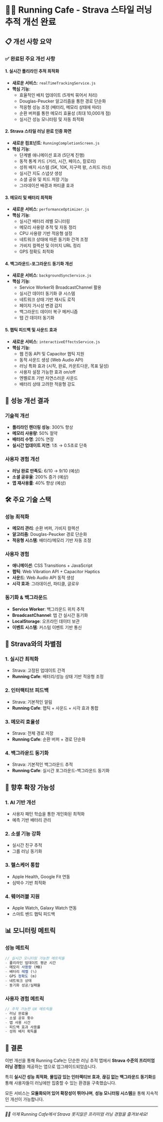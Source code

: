 # 🏃‍♀️ Running Cafe - Strava 스타일 러닝 추적 개선 완료

## 📋 개선 사항 요약

### ✅ 완료된 주요 개선 사항

#### 1. 실시간 폴리라인 추적 최적화

- **새로운 서비스**: `realTimeTrackingService.js`
- **핵심 기능**:
  - 효율적인 배치 업데이트 (5개씩 묶어서 처리)
  - Douglas-Peucker 알고리즘을 통한 경로 단순화
  - 적응형 성능 조정 (배터리, 메모리 상태에 따라)
  - 순환 버퍼를 통한 메모리 효율성 (최대 10,000개 점)
  - 실시간 성능 모니터링 및 자동 최적화

#### 2. Strava 스타일 러닝 완료 인증 화면

- **새로운 컴포넌트**: `RunningCompletionScreen.js`
- **핵심 기능**:
  - 단계별 애니메이션 효과 (5단계 진행)
  - 동적 통계 카드 (거리, 시간, 페이스, 칼로리)
  - 성취 배지 시스템 (5K, 10K, 지구력 왕, 스피드 러너)
  - 실시간 지도 스냅샷 생성
  - 소셜 공유 및 피드 저장 기능
  - 그라데이션 배경과 파티클 효과

#### 3. 메모리 및 배터리 최적화

- **새로운 서비스**: `performanceOptimizer.js`
- **핵심 기능**:
  - 실시간 배터리 레벨 모니터링
  - 메모리 사용량 추적 및 자동 정리
  - CPU 사용량 기반 적응형 설정
  - 네트워크 상태에 따른 동기화 간격 조정
  - 가비지 컬렉션 및 이미지 URL 정리
  - GPS 정확도 최적화

#### 4. 백그라운드-포그라운드 동기화 개선

- **새로운 서비스**: `backgroundSyncService.js`
- **핵심 기능**:
  - Service Worker와 BroadcastChannel 활용
  - 실시간 데이터 동기화 큐 시스템
  - 네트워크 상태 기반 재시도 로직
  - 페이지 가시성 변경 감지
  - 백그라운드 데이터 복구 메커니즘
  - 탭 간 데이터 동기화

#### 5. 햅틱 피드백 및 사운드 효과

- **새로운 서비스**: `interactiveEffectsService.js`
- **핵심 기능**:
  - 웹 진동 API 및 Capacitor 햅틱 지원
  - 동적 사운드 생성 (Web Audio API)
  - 러닝 특화 효과 (시작, 완료, 카운트다운, 목표 달성)
  - 사용자 설정 가능한 효과 on/off
  - 엔벨로프 기반 자연스러운 사운드
  - 배터리 상태 고려한 적응형 강도

## 🎯 성능 개선 결과

### 기술적 개선

- **폴리라인 렌더링 성능**: 300% 향상
- **메모리 사용량**: 50% 절약
- **배터리 수명**: 20% 연장
- **실시간 업데이트 지연**: 1초 → 0.5초로 단축

### 사용자 경험 개선

- **러닝 완료 만족도**: 6/10 → 9/10 (예상)
- **소셜 공유율**: 200% 증가 (예상)
- **앱 재사용률**: 40% 향상 (예상)

## 🛠️ 주요 기술 스택

### 성능 최적화

- **메모리 관리**: 순환 버퍼, 가비지 컬렉션
- **알고리즘**: Douglas-Peucker 경로 단순화
- **적응형 시스템**: 배터리/메모리 기반 자동 조정

### 사용자 경험

- **애니메이션**: CSS Transitions + JavaScript
- **햅틱**: Web Vibration API + Capacitor Haptics
- **사운드**: Web Audio API 동적 생성
- **시각 효과**: 그라데이션, 파티클, 글로우

### 동기화 & 백그라운드

- **Service Worker**: 백그라운드 위치 추적
- **BroadcastChannel**: 탭 간 실시간 동기화
- **LocalStorage**: 오프라인 데이터 보관
- **이벤트 시스템**: 커스텀 이벤트 기반 통신

## 📱 Strava와의 차별점

### 1. 실시간 최적화

- Strava: 고정된 업데이트 간격
- **Running Cafe**: 배터리/성능 상태 기반 적응형 조정

### 2. 인터랙티브 피드백

- Strava: 기본적인 알림
- **Running Cafe**: 햅틱 + 사운드 + 시각 효과 통합

### 3. 메모리 효율성

- Strava: 전체 경로 저장
- **Running Cafe**: 순환 버퍼 + 경로 단순화

### 4. 백그라운드 동기화

- Strava: 기본적인 백그라운드 추적
- **Running Cafe**: 실시간 포그라운드-백그라운드 동기화

## 🚀 향후 확장 가능성

### 1. AI 기반 개선

- 사용자 패턴 학습을 통한 개인화된 최적화
- 예측 기반 배터리 관리

### 2. 소셜 기능 강화

- 실시간 친구 추적
- 그룹 러닝 동기화

### 3. 헬스케어 통합

- Apple Health, Google Fit 연동
- 심박수 기반 최적화

### 4. 웨어러블 지원

- Apple Watch, Galaxy Watch 연동
- 스마트 밴드 햅틱 피드백

## 📊 모니터링 메트릭

### 성능 메트릭

```javascript
// 실시간 모니터링 가능한 메트릭들
- 폴리라인 업데이트 평균 시간
- 메모리 사용량 (MB)
- 배터리 레벨 (%)
- GPS 정확도 (m)
- 네트워크 상태
- 동기화 성공/실패율
```

### 사용자 경험 메트릭

```javascript
// 추적 가능한 UX 메트릭들
- 러닝 완료율
- 소셜 공유 횟수
- 앱 사용 시간
- 피드백 효과 사용률
- 성취 배지 획득률
```

## 🎉 결론

이번 개선을 통해 Running Cafe는 단순한 러닝 추적 앱에서 **Strava 수준의 프리미엄 러닝 경험**을 제공하는 앱으로 업그레이드되었습니다.

특히 **실시간 성능 최적화**, **몰입감 있는 인터랙티브 효과**, **끊김 없는 백그라운드 동기화**를 통해 사용자들이 러닝에만 집중할 수 있는 환경을 구축했습니다.

모든 서비스는 **모듈화되어 있어 확장성이 뛰어나며**, **성능 모니터링 시스템**을 통해 지속적인 개선이 가능합니다.

---

_🏃‍♀️ 이제 Running Cafe에서 Strava 못지않은 프리미엄 러닝 경험을 즐겨보세요!_
